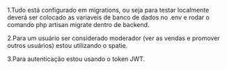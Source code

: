 1.Tudo está configurado em migrations, ou seja para testar localmente deverá ser colocado as variaveis de banco de dados no .env e rodar o comando php artisan migrate dentro de backend.

2.Para um usuário ser considerado moderador (ver as vendas e promover outros usuários) estou utilizando o spatie.

3.Para autenticação estou usando o token JWT.

